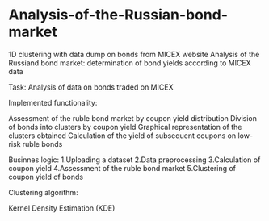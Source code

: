 # Analysis-of-the-Russian-bond-market
1D clustering with data dump on bonds from MICEX website
Analysis of the Russiand bond market: determination of bond yields according to MICEX data

Task: Analysis of data on bonds traded on MICEX

Implemented functionality:

Assessment of the ruble bond market by coupon yield distribution Division of bonds into clusters by coupon yield Graphical representation of the clusters obtained Calculation of the yield of subsequent coupons on low-risk ruble bonds

Businnes logic: 1.Uploading a dataset 2.Data preprocessing 3.Calculation of coupon yield 4.Assessment of the ruble bond market 5.Clustering of coupon yield of bonds

Clustering algorithm:

Kernel Density Estimation (KDE)
